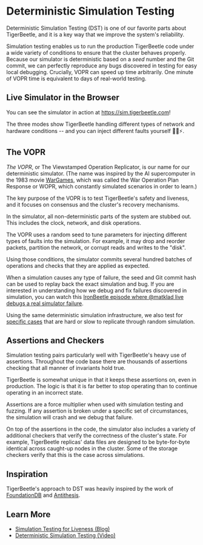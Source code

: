 # Deterministic Simulation Testing

Deterministic Simulation Testing (DST) is one of our favorite parts about TigerBeetle, and it is a
key way that we improve the system's reliability.

Simulation testing enables us to run the production TigerBeetle code under a wide variety of
conditions to ensure that the cluster behaves properly. Because our simulator is deterministic based
on a _seed_ number and the Git commit, we can perfectly reproduce any bugs discovered in testing for
easy local debugging. Crucially, VOPR can speed up time arbitrarily. One minute of VOPR time is
equivalent to days of real-world testing.

## Live Simulator in the Browser

You can see the simulator in action at <https://sim.tigerbeetle.com>!

The three modes show TigerBeetle handling different types of network and hardware conditions -- and
you can inject different faults yourself 🔨🧊⚡.

## The VOPR

_The VOPR_, or The Viewstamped Operation Replicator, is our name for our deterministic simulator.
(The name was inspired by the AI supercomputer in the 1983 movie
[WarGames](https://www.imdb.com/title/tt0086567/), which was called the War Operation Plan Response
or WOPR, which constantly simulated scenarios in order to learn.)

The key purpose of the VOPR is to test TigerBeetle's safety and liveness, and it focuses on
consensus and the cluster's recovery mechanisms.

In the simulator, all non-deterministic parts of the system are stubbed out. This includes the
clock, network, and disk operations.

The VOPR uses a random seed to tune parameters for injecting different types of faults into the
simulation. For example, it may drop and reorder packets, partition the network, or corrupt reads
and writes to the "disk".

Using those conditions, the simulator commits several hundred batches of operations and checks that
they are applied as expected.

When a simulation causes any type of failure, the seed and Git commit hash can be used to replay
back the exact simulation and bug. If you are interested in understanding how we debug and fix
failures discovered in simulation, you can watch this
[IronBeetle episode where @matklad live debugs a real simulator failure](https://youtu.be/kZ3xVeO0vBw?si=gaHgOzrN-X86CAmi).

Using the same deterministic simulation infrastructure, we also test for
[specific cases](https://github.com/tigerbeetle/tigerbeetle/blob/main/src/vsr/replica_test.zig) that
are hard or slow to replicate through random simulation.

## Assertions and Checkers

Simulation testing pairs particularly well with TigerBeetle's heavy use of assertions. Throughout
the code base there are thousands of assertions checking that all manner of invariants hold true.

TigerBeetle is somewhat unique in that it keeps these assertions on, even in production. The logic
is that it is far better to stop operating than to continue operating in an incorrect state.

Assertions are a force multiplier when used with simulation testing and fuzzing. If any assertion is
broken under a specific set of circumstances, the simulation will crash and we debug that failure.

On top of the assertions in the code, the simulator also includes a variety of additional checkers
that verify the correctness of the cluster's state. For example, TigerBeetle replicas' data files
are designed to be byte-for-byte identical across caught-up nodes in the cluster. Some of the
storage checkers verify that this is the case across simulations.

## Inspiration

TigerBeetle's approach to DST was heavily inspired by the work of
[FoundationDB](https://apple.github.io/foundationdb/testing.html) and
[Antithesis](https://www.antithesis.com/solutions/problems_we_solve/).

## Learn More

- [Simulation Testing for Liveness (Blog)](https://tigerbeetle.com/blog/2023-07-06-simulation-testing-for-liveness)
- [Deterministic Simulation Testing (Video)](https://youtu.be/el-LqUTv00M?si=ltKilzPSW8c7nKVQ)
